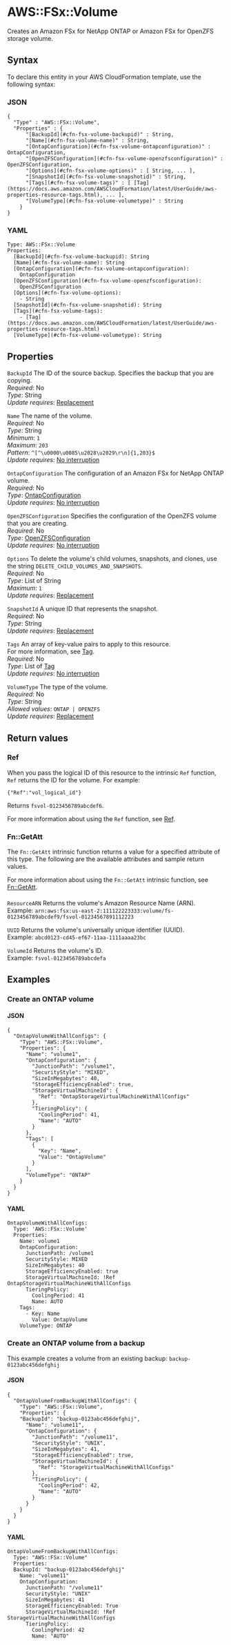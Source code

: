 # AWS::FSx::Volume<a name="aws-resource-fsx-volume"></a>

Creates an Amazon FSx for NetApp ONTAP or Amazon FSx for OpenZFS storage volume\.

## Syntax<a name="aws-resource-fsx-volume-syntax"></a>

To declare this entity in your AWS CloudFormation template, use the following syntax:

### JSON<a name="aws-resource-fsx-volume-syntax.json"></a>

```
{
  "Type" : "AWS::FSx::Volume",
  "Properties" : {
      "[BackupId](#cfn-fsx-volume-backupid)" : String,
      "[Name](#cfn-fsx-volume-name)" : String,
      "[OntapConfiguration](#cfn-fsx-volume-ontapconfiguration)" : OntapConfiguration,
      "[OpenZFSConfiguration](#cfn-fsx-volume-openzfsconfiguration)" : OpenZFSConfiguration,
      "[Options](#cfn-fsx-volume-options)" : [ String, ... ],
      "[SnapshotId](#cfn-fsx-volume-snapshotid)" : String,
      "[Tags](#cfn-fsx-volume-tags)" : [ [Tag](https://docs.aws.amazon.com/AWSCloudFormation/latest/UserGuide/aws-properties-resource-tags.html), ... ],
      "[VolumeType](#cfn-fsx-volume-volumetype)" : String
    }
}
```

### YAML<a name="aws-resource-fsx-volume-syntax.yaml"></a>

```
Type: AWS::FSx::Volume
Properties: 
  [BackupId](#cfn-fsx-volume-backupid): String
  [Name](#cfn-fsx-volume-name): String
  [OntapConfiguration](#cfn-fsx-volume-ontapconfiguration): 
    OntapConfiguration
  [OpenZFSConfiguration](#cfn-fsx-volume-openzfsconfiguration): 
    OpenZFSConfiguration
  [Options](#cfn-fsx-volume-options): 
    - String
  [SnapshotId](#cfn-fsx-volume-snapshotid): String
  [Tags](#cfn-fsx-volume-tags): 
    - [Tag](https://docs.aws.amazon.com/AWSCloudFormation/latest/UserGuide/aws-properties-resource-tags.html)
  [VolumeType](#cfn-fsx-volume-volumetype): String
```

## Properties<a name="aws-resource-fsx-volume-properties"></a>

`BackupId`  <a name="cfn-fsx-volume-backupid"></a>
The ID of the source backup\. Specifies the backup that you are copying\.  
*Required*: No  
*Type*: String  
*Update requires*: [Replacement](https://docs.aws.amazon.com/AWSCloudFormation/latest/UserGuide/using-cfn-updating-stacks-update-behaviors.html#update-replacement)

`Name`  <a name="cfn-fsx-volume-name"></a>
The name of the volume\.  
*Required*: No  
*Type*: String  
*Minimum*: `1`  
*Maximum*: `203`  
*Pattern*: `^[^\u0000\u0085\u2028\u2029\r\n]{1,203}$`  
*Update requires*: [No interruption](https://docs.aws.amazon.com/AWSCloudFormation/latest/UserGuide/using-cfn-updating-stacks-update-behaviors.html#update-no-interrupt)

`OntapConfiguration`  <a name="cfn-fsx-volume-ontapconfiguration"></a>
The configuration of an Amazon FSx for NetApp ONTAP volume\.  
*Required*: No  
*Type*: [OntapConfiguration](aws-properties-fsx-volume-ontapconfiguration.md)  
*Update requires*: [No interruption](https://docs.aws.amazon.com/AWSCloudFormation/latest/UserGuide/using-cfn-updating-stacks-update-behaviors.html#update-no-interrupt)

`OpenZFSConfiguration`  <a name="cfn-fsx-volume-openzfsconfiguration"></a>
Specifies the configuration of the OpenZFS volume that you are creating\.  
*Required*: No  
*Type*: [OpenZFSConfiguration](aws-properties-fsx-volume-openzfsconfiguration.md)  
*Update requires*: [No interruption](https://docs.aws.amazon.com/AWSCloudFormation/latest/UserGuide/using-cfn-updating-stacks-update-behaviors.html#update-no-interrupt)

`Options`  <a name="cfn-fsx-volume-options"></a>
To delete the volume's child volumes, snapshots, and clones, use the string `DELETE_CHILD_VOLUMES_AND_SNAPSHOTS`\.  
*Required*: No  
*Type*: List of String  
*Maximum*: `1`  
*Update requires*: [Replacement](https://docs.aws.amazon.com/AWSCloudFormation/latest/UserGuide/using-cfn-updating-stacks-update-behaviors.html#update-replacement)

`SnapshotId`  <a name="cfn-fsx-volume-snapshotid"></a>
A unique ID that represents the snapshot\.  
*Required*: No  
*Type*: String  
*Update requires*: [Replacement](https://docs.aws.amazon.com/AWSCloudFormation/latest/UserGuide/using-cfn-updating-stacks-update-behaviors.html#update-replacement)

`Tags`  <a name="cfn-fsx-volume-tags"></a>
An array of key\-value pairs to apply to this resource\.  
For more information, see [Tag](https://docs.aws.amazon.com/AWSCloudFormation/latest/UserGuide/aws-properties-resource-tags.html)\.  
*Required*: No  
*Type*: List of [Tag](https://docs.aws.amazon.com/AWSCloudFormation/latest/UserGuide/aws-properties-resource-tags.html)  
*Update requires*: [No interruption](https://docs.aws.amazon.com/AWSCloudFormation/latest/UserGuide/using-cfn-updating-stacks-update-behaviors.html#update-no-interrupt)

`VolumeType`  <a name="cfn-fsx-volume-volumetype"></a>
The type of the volume\.  
*Required*: No  
*Type*: String  
*Allowed values*: `ONTAP | OPENZFS`  
*Update requires*: [Replacement](https://docs.aws.amazon.com/AWSCloudFormation/latest/UserGuide/using-cfn-updating-stacks-update-behaviors.html#update-replacement)

## Return values<a name="aws-resource-fsx-volume-return-values"></a>

### Ref<a name="aws-resource-fsx-volume-return-values-ref"></a>

When you pass the logical ID of this resource to the intrinsic `Ref` function, `Ref` returns the ID for the volume\. For example:

`{"Ref":"vol_logical_id"}`

Returns `fsvol-0123456789abcdef6`\.

For more information about using the `Ref` function, see [Ref](https://docs.aws.amazon.com/AWSCloudFormation/latest/UserGuide/intrinsic-function-reference-ref.html)\.

### Fn::GetAtt<a name="aws-resource-fsx-volume-return-values-fn--getatt"></a>

The `Fn::GetAtt` intrinsic function returns a value for a specified attribute of this type\. The following are the available attributes and sample return values\.

For more information about using the `Fn::GetAtt` intrinsic function, see [Fn::GetAtt](https://docs.aws.amazon.com/AWSCloudFormation/latest/UserGuide/intrinsic-function-reference-getatt.html)\.

#### <a name="aws-resource-fsx-volume-return-values-fn--getatt-fn--getatt"></a>

`ResourceARN`  <a name="ResourceARN-fn::getatt"></a>
Returns the volume's Amazon Resource Name \(ARN\)\.  
Example: `arn:aws:fsx:us-east-2:111122223333:volume/fs-0123456789abcdef9/fsvol-01234567891112223`

`UUID`  <a name="UUID-fn::getatt"></a>
Returns the volume's universally unique identifier \(UUID\)\.  
Example: `abcd0123-cd45-ef67-11aa-1111aaaa23bc`

`VolumeId`  <a name="VolumeId-fn::getatt"></a>
Returns the volume's ID\.  
Example: `fsvol-0123456789abcdefa`

## Examples<a name="aws-resource-fsx-volume--examples"></a>

### Create an ONTAP volume<a name="aws-resource-fsx-volume--examples--Create_an_ONTAP_volume"></a>

#### JSON<a name="aws-resource-fsx-volume--examples--Create_an_ONTAP_volume--json"></a>

```
{
  "OntapVolumeWithAllConfigs": {
    "Type": "AWS::FSx::Volume",
    "Properties": {
      "Name": "volume1",
      "OntapConfiguration": {
        "JunctionPath": "/volume1",
        "SecurityStyle": "MIXED",
        "SizeInMegabytes": 40,
        "StorageEfficiencyEnabled": true,
        "StorageVirtualMachineId": {
          "Ref": "OntapStorageVirtualMachineWithAllConfigs"
        },
        "TieringPolicy": {
          "CoolingPeriod": 41,
          "Name": "AUTO"
        }
      },
      "Tags": [
        {
          "Key": "Name",
          "Value": "OntapVolume"
        }
      ],
      "VolumeType": "ONTAP"
    }
  }
}
```

#### YAML<a name="aws-resource-fsx-volume--examples--Create_an_ONTAP_volume--yaml"></a>

```
OntapVolumeWithAllConfigs:
  Type: 'AWS::FSx::Volume'
  Properties:
    Name: volume1
    OntapConfiguration:
      JunctionPath: /volume1
      SecurityStyle: MIXED
      SizeInMegabytes: 40
      StorageEfficiencyEnabled: true
      StorageVirtualMachineId: !Ref OntapStorageVirtualMachineWithAllConfigs
      TieringPolicy:
        CoolingPeriod: 41
        Name: AUTO
    Tags:
      - Key: Name
        Value: OntapVolume
    VolumeType: ONTAP
```

### Create an ONTAP volume from a backup<a name="aws-resource-fsx-volume--examples--Create_an_ONTAP_volume_from_a_backup"></a>

This example creates a volume from an existing backup: `backup-0123abc456defghij`

#### JSON<a name="aws-resource-fsx-volume--examples--Create_an_ONTAP_volume_from_a_backup--json"></a>

```
{
  "OntapVolumeFromBackupWithAllConfigs": {
    "Type": "AWS::FSx::Volume",
    "Properties": {
    "BackupId": "backup-0123abc456defghij",
      "Name": "volume11",
      "OntapConfiguration": {
        "JunctionPath": "/volume11",
        "SecurityStyle": "UNIX",
        "SizeInMegabytes": 41,
        "StorageEfficiencyEnabled": true,
        "StorageVirtualMachineId": {
          "Ref": "StorageVirtualMachineWithAllConfigs"
        },
        "TieringPolicy": {
          "CoolingPeriod": 42,
          "Name": "AUTO"
        }
      }
    }
  }
}
```

#### YAML<a name="aws-resource-fsx-volume--examples--Create_an_ONTAP_volume_from_a_backup--yaml"></a>

```
OntapVolumeFromBackupWithAllConfigs:
  Type: "AWS::FSx::Volume"
  Properties:
  BackupId: "backup-0123abc456defghij"
    Name: "volume11"
    OntapConfiguration:
      JunctionPath: "/volume11"
      SecurityStyle: "UNIX"
      SizeInMegabytes: 41
      StorageEfficiencyEnabled: True
      StorageVirtualMachineId: !Ref StorageVirtualMachineWithAllConfigs
      TieringPolicy:
        CoolingPeriod: 42
        Name: "AUTO"
```